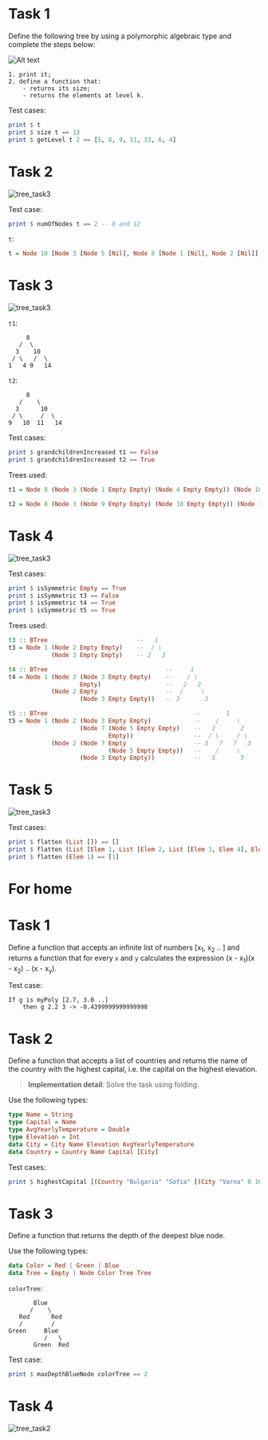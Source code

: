 # Task 1

Define the following tree by using a polymorphic algebraic type and complete the steps below:

![Alt text](assets/task3.png?raw=true "task3.png")

```text
1. print it;
2. define a function that:
    - returns its size;
    - returns the elements at level k.
```

Test cases:

```haskell
print $ t
print $ size t == 13
print $ getLevel t 2 == [5, 8, 9, 11, 13, 6, 4]
```

# Task 2

![tree_task3](assets/tree.png?raw=true)

Test case:

```haskell
print $ numOfNodes t == 2 -- 8 and 12
```

`t`:
```haskell
t = Node 10 [Node 3 [Node 5 [Nil], Node 8 [Node 1 [Nil], Node 2 [Nil]], Node 9 [Nil]], Node 7 [Node 11 [Nil], Node 13 [Nil]], Node 12 [Node 6 [Nil], Node 4 [Nil]]]
```

# Task 3

![tree_task3](assets/t4.png?raw=true)

`t1`:

         8
       /  \
      3    10
     / \   /  \
    1   4 9   14

`t2`:

         8
       /    \
      3      10
     / \     /  \
    9   10  11   14

Test cases:

```haskell
print $ grandchildrenIncreased t1 == False
print $ grandchildrenIncreased t2 == True
```

Trees used:

```haskell
t1 = Node 8 (Node 3 (Node 1 Empty Empty) (Node 4 Empty Empty)) (Node 10 (Node 9 Empty Empty) (Node 14 Empty Empty))

t2 = Node 8 (Node 3 (Node 9 Empty Empty) (Node 10 Empty Empty)) (Node 10 (Node 11 Empty Empty) (Node 14 Empty Empty))
```

# Task 4

![tree_task3](assets/t5.png?raw=true)

Test cases:

```haskell
print $ isSymmetric Empty == True
print $ isSymmetric t3 == False
print $ isSymmetric t4 == True
print $ isSymmetric t5 == True
```

Trees used:

```haskell
t3 :: BTree                         --   1
t3 = Node 1 (Node 2 Empty Empty)    --  / \
            (Node 3 Empty Empty)    -- 2   3

t4 :: BTree                                 --     1
t4 = Node 1 (Node 2 (Node 3 Empty Empty)    --    / \
                    Empty)                  --   2   2
            (Node 2 Empty                   --  /     \
                    (Node 3 Empty Empty))   -- 3       3

t5 :: BTree                                         --       1
t5 = Node 1 (Node 2 (Node 3 Empty Empty)            --    /     \
                    (Node 7 (Node 5 Empty Empty)    --   2       2
                            Empty))                 --  / \     / \
            (Node 2 (Node 7 Empty                   -- 3   7   7   3
                            (Node 5 Empty Empty))   --    /     \
                    (Node 3 Empty Empty))           --   5       5
```

# Task 5

![tree_task3](assets/t6.png?raw=true)

Test cases:

```haskell
print $ flatten (List []) == []
print $ flatten (List [Elem 1, List [Elem 2, List [Elem 3, Elem 4], Elem 5]]) == [1,2,3,4,5]
print $ flatten (Elem 1) == [1]
```

# For home

# Task 1

Define a function that accepts an infinite list of numbers [x<sub>1</sub>, x<sub>2</sub> .. ] and returns a function that for every `x` and `y` calculates the expression (x - x<sub>1</sub>)(x - x<sub>2</sub>) .. (x - x<sub>y</sub>).

Test case:

    If g is myPoly [2.7, 3.0 ..]
        then g 2.2 3 -> -0.4399999999999998

# Task 2

Define a function that accepts a list of countries and returns the name of the country with the highest capital, i.e. the capital on the highest elevation.

> **Implementation detail**: Solve the task using folding.

Use the following types:

```haskell
type Name = String
type Capital = Name
type AvgYearlyTemperature = Double
type Elevation = Int
data City = City Name Elevation AvgYearlyTemperature
data Country = Country Name Capital [City]
```

Test cases:

```haskell
print $ highestCapital [(Country "Bulgaria" "Sofia" [(City "Varna" 0 16), (City "Plovdiv" 120 14), (City "Sofia" 420 13)]), (Country "Germany" "Berlin" [(City "Munchen" 200 15), (City "Berlin" 150 12), (City "Ulm" 210 15)]), (Country "France" "Paris" [(City "Paris" 180 15), (City "Nice" 0 14), (City "Lyon" 500 13)])] == "Bulgaria"
```

# Task 3

Define a function that returns the depth of the deepest blue node.

Use the following types:

```haskell
data Color = Red | Green | Blue
data Tree = Empty | Node Color Tree Tree
```

`colorTree`:

           Blue
          /    \
       Red      Red
       /        /  
    Green     Blue  
              /   \
           Green  Red

Test case:

```haskell
print $ maxDepthBlueNode colorTree == 2
```

# Task 4

![tree_task2](assets/fh_task2.png?raw=true)

